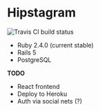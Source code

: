 # Hipstagram

![Travis CI build status](https://travis-ci.org/rgarifullin/hipstagram.svg?branch=master)

* Ruby 2.4.0 (current stable)
* Rails 5
* PostgreSQL

**TODO**

* React frontend
* Deploy to Heroku
* Auth via social nets (?)
